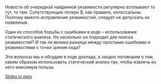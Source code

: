 Новости об очередной найденной уязвимости регулярно всплывают то тут, то там. Сопутствующие потери $, как правило, колоссальны. Поэтому вместо исправления уязвимостей, следует не допускать их появления.

 

Один из способов борьбы с ошибками в коде – использование статического анализа. Но насколько он подходит для поиска уязвимостей? И так ли велика разница между простыми ошибками и уязвимостями с точки зрения кода?

 

Эти вопросы мы и обсудим в ходе доклада, а заодно поговорим о том, каким образом использовать статический анализ так, чтобы извлечь из него максимум пользы.

<a href=http://cppconf.ru/talks/day-1/track-c/3.pptx>Slides in pptx</a>
